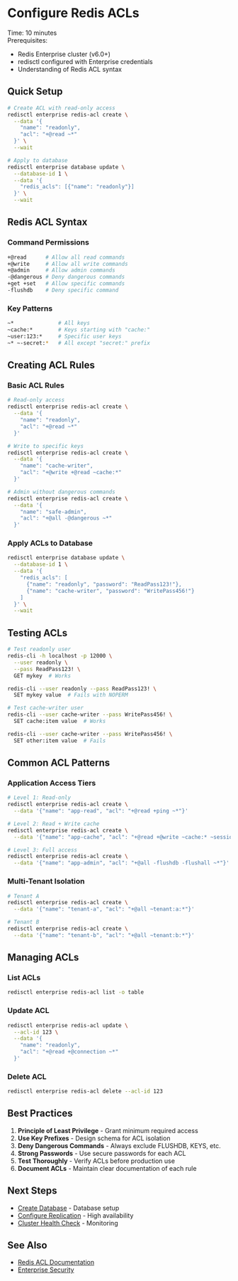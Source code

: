 # Configure Redis ACLs

Time: 10 minutes  
Prerequisites:
- Redis Enterprise cluster (v6.0+)
- redisctl configured with Enterprise credentials
- Understanding of Redis ACL syntax

## Quick Setup

```bash
# Create ACL with read-only access
redisctl enterprise redis-acl create \
  --data '{
    "name": "readonly",
    "acl": "+@read ~*"
  }' \
  --wait

# Apply to database
redisctl enterprise database update \
  --database-id 1 \
  --data '{
    "redis_acls": [{"name": "readonly"}]
  }' \
  --wait
```

## Redis ACL Syntax

### Command Permissions

```bash
+@read      # Allow all read commands
+@write     # Allow all write commands
+@admin     # Allow admin commands
-@dangerous # Deny dangerous commands
+get +set   # Allow specific commands
-flushdb    # Deny specific command
```

### Key Patterns

```bash
~*              # All keys
~cache:*        # Keys starting with "cache:"
~user:123:*     # Specific user keys
~* ~-secret:*   # All except "secret:" prefix
```

## Creating ACL Rules

### Basic ACL Rules

```bash
# Read-only access
redisctl enterprise redis-acl create \
  --data '{
    "name": "readonly",
    "acl": "+@read ~*"
  }'

# Write to specific keys
redisctl enterprise redis-acl create \
  --data '{
    "name": "cache-writer",
    "acl": "+@write +@read ~cache:*"
  }'

# Admin without dangerous commands
redisctl enterprise redis-acl create \
  --data '{
    "name": "safe-admin",
    "acl": "+@all -@dangerous ~*"
  }'
```

### Apply ACLs to Database

```bash
redisctl enterprise database update \
  --database-id 1 \
  --data '{
    "redis_acls": [
      {"name": "readonly", "password": "ReadPass123!"},
      {"name": "cache-writer", "password": "WritePass456!"}
    ]
  }' \
  --wait
```

## Testing ACLs

```bash
# Test readonly user
redis-cli -h localhost -p 12000 \
  --user readonly \
  --pass ReadPass123! \
  GET mykey  # Works

redis-cli --user readonly --pass ReadPass123! \
  SET mykey value  # Fails with NOPERM

# Test cache-writer user
redis-cli --user cache-writer --pass WritePass456! \
  SET cache:item value  # Works

redis-cli --user cache-writer --pass WritePass456! \
  SET other:item value  # Fails
```

## Common ACL Patterns

### Application Access Tiers

```bash
# Level 1: Read-only
redisctl enterprise redis-acl create \
  --data '{"name": "app-read", "acl": "+@read +ping ~*"}'

# Level 2: Read + Write cache
redisctl enterprise redis-acl create \
  --data '{"name": "app-cache", "acl": "+@read +@write ~cache:* ~session:*"}'

# Level 3: Full access
redisctl enterprise redis-acl create \
  --data '{"name": "app-admin", "acl": "+@all -flushdb -flushall ~*"}'
```

### Multi-Tenant Isolation

```bash
# Tenant A
redisctl enterprise redis-acl create \
  --data '{"name": "tenant-a", "acl": "+@all ~tenant:a:*"}'

# Tenant B
redisctl enterprise redis-acl create \
  --data '{"name": "tenant-b", "acl": "+@all ~tenant:b:*"}'
```

## Managing ACLs

### List ACLs

```bash
redisctl enterprise redis-acl list -o table
```

### Update ACL

```bash
redisctl enterprise redis-acl update \
  --acl-id 123 \
  --data '{
    "name": "readonly",
    "acl": "+@read +@connection ~*"
  }'
```

### Delete ACL

```bash
redisctl enterprise redis-acl delete --acl-id 123
```

## Best Practices

1. **Principle of Least Privilege** - Grant minimum required access
2. **Use Key Prefixes** - Design schema for ACL isolation
3. **Deny Dangerous Commands** - Always exclude FLUSHDB, KEYS, etc.
4. **Strong Passwords** - Use secure passwords for each ACL
5. **Test Thoroughly** - Verify ACLs before production use
6. **Document ACLs** - Maintain clear documentation of each rule

## Next Steps

- [Create Database](create-database.md) - Database setup
- [Configure Replication](configure-replication.md) - High availability
- [Cluster Health Check](cluster-health.md) - Monitoring

## See Also

- [Redis ACL Documentation](https://redis.io/docs/latest/operate/oss_and_stack/management/security/acl/)
- [Enterprise Security](https://redis.io/docs/latest/operate/rs/security/)
